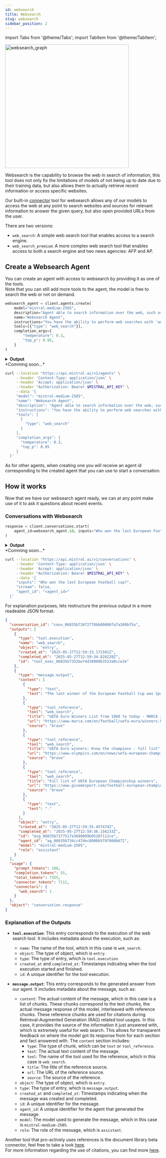 ```yaml
---
id: websearch
title: Websearch
slug: websearch
sidebar_position: 2
---
```


import Tabs from '@theme/Tabs';
import TabItem from '@theme/TabItem';

<div style={{ textAlign: 'center' }}>
  <img
    src="/img/websearch_connector.png"
    alt="websearch_graph"
    width="400"
    style={{ borderRadius: '15px' }}
  />
</div>

Websearch is the capability to browse the web in search of information, this tool does not only fix the limitations of models of not being up to date due to their training data, but also allows them to actually retrieve recent information or access specific websites.

Our built-in [connector](../connectors) tool for websearch allows any of our models to access the web at any point to search websites and sources for relevant information to answer the given query, but also open provided URLs from the user.

There are two versions:
- `web_search`: A simple web search tool that enables access to a search engine.
- `web_search_premium`: A more complex web search tool that enables access to both a search engine and two news agencies: AFP and AP.

## Create a Websearch Agent
You can create an agent with access to websearch by providing it as one of the tools.  
Note that you can still add more tools to the agent, the model is free to search the web or not on demand.

<Tabs groupId="code">
  <TabItem value="python" label="python" default>

```py
websearch_agent = client.agents.create(
    model="mistral-medium-2505",
    description="Agent able to search information over the web, such as news, weather, sport results...",
    name="Websearch Agent",
    instructions="You have the ability to perform web searches with `web_search` to find up-to-date information.",
    tools=[{"type": "web_search"}],
    completion_args={
        "temperature": 0.3,
        "top_p": 0.95,
    }
)
```
<details>
    <summary><b>Output</b></summary>
```
model='mistral-medium-2505' name='Websearch Agent' description='Agent able to search information over the web, such as news, weather, sport results...' id='ag_06835b734cc47dec8000b5f8f860b672' version=0 created_at=datetime.datetime(2025, 5, 27, 12, 59, 32, 803403, tzinfo=TzInfo(UTC)) updated_at=datetime.datetime(2025, 5, 27, 12, 59, 32, 803405, tzinfo=TzInfo(UTC)) instructions='You have the ability to perform web searches with `web_search` to find up-to-date information.' tools=[WebSearchTool(type='web_search')] completion_args=CompletionArgs(stop=None, presence_penalty=None, frequency_penalty=None, temperature=0.3, top_p=0.95, max_tokens=None, random_seed=None, prediction=None, response_format=None, tool_choice='auto') handoffs=None object='agent'
```
</details>
  </TabItem>

  <TabItem value="typescript" label="typescript">
  *Comming soon...*
  </TabItem>

  <TabItem value="curl" label="curl">

```bash
curl --location "https://api.mistral.ai/v1/agents" \
     --header 'Content-Type: application/json' \
     --header 'Accept: application/json' \
     --header "Authorization: Bearer $MISTRAL_API_KEY" \
     --data '{
     "model": "mistral-medium-2505",
     "name": "Websearch Agent",
     "description": "Agent able to search information over the web, such as news, weather, sport results...",
     "instructions": "You have the ability to perform web searches with `web_search` to find up-to-date information.",
     "tools": [
       {
         "type": "web_search"
       }
     ],
     "completion_args": {
       "temperature": 0.3,
       "top_p": 0.95
     }
  }'
```
  </TabItem>
</Tabs>

As for other agents, when creating one you will receive an agent id corresponding to the created agent that you can use to start a conversation.

## How it works
Now that we have our websearch agent ready, we can at any point make use of it to ask it questions about recent events.

### Conversations with Websearch

<Tabs groupId="code">
  <TabItem value="python" label="python" default>

```py
response = client.conversations.start(
    agent_id=websearch_agent.id, inputs="Who won the last European Football cup?"
)
```

<details>
    <summary><b>Output</b></summary>

```
conversation_id='conv_06835b734f2776bb80008fa7a309bf5a' outputs=[ToolExecutionEntry(name='web_search', object='entry', type='tool.execution', created_at=datetime.datetime(2025, 5, 27, 12, 59, 33, 171501, tzinfo=TzInfo(UTC)), completed_at=datetime.datetime(2025, 5, 27, 12, 59, 34, 828228, tzinfo=TzInfo(UTC)), id='tool_exec_06835b7352be74d38000b3523a0cce2e', info={}), MessageOutputEntry(content=[TextChunk(text='The last winner of the European Football Cup was Spain, who won the UEFA Euro 2024 by defeating England 2-1 in the final', type='text'), ToolReferenceChunk(tool='web_search', title='UEFA Euro Winners List from 1960 to today - MARCA in English', type='tool_reference', url='https://www.marca.com/en/football/uefa-euro/winners.html', source='brave'), ToolReferenceChunk(tool='web_search', title='UEFA Euro winners: Know the champions - full list', type='tool_reference', url='https://www.olympics.com/en/news/uefa-european-championships-euro-winners-list-champions', source='brave'), ToolReferenceChunk(tool='web_search', title='Full list of UEFA European Championship winners', type='tool_reference', url='https://www.givemesport.com/football-european-championship-winners/', source='brave'), TextChunk(text='.', type='text')], object='entry', type='message.output', created_at=datetime.datetime(2025, 5, 27, 12, 59, 35, 457474, tzinfo=TzInfo(UTC)), completed_at=datetime.datetime(2025, 5, 27, 12, 59, 36, 156233, tzinfo=TzInfo(UTC)), id='msg_06835b7377517a3680009b05207112ce', agent_id='ag_06835b734cc47dec8000b5f8f860b672', model='mistral-medium-2505', role='assistant')] usage=ConversationUsageInfo(prompt_tokens=188, completion_tokens=55, total_tokens=7355, connector_tokens=7112, connectors={'web_search': 1}) object='conversation.response'
```
</details>
  </TabItem>

  <TabItem value="typescript" label="typescript">
  *Comming soon...*
  </TabItem>

  <TabItem value="curl" label="curl">

```bash
curl --location "https://api.mistral.ai/v1/conversations" \
     --header 'Content-Type: application/json' \
     --header 'Accept: application/json' \
     --header "Authorization: Bearer $MISTRAL_API_KEY" \
     --data '{
     "inputs": "Who won the last European Football cup?",
     "stream": false,
     "agent_id": "<agent_id>"
  }'
```
  </TabItem>
</Tabs>

For explanation purposes, lets restructure the previous output in a more readeable JSON format.

```json
{
  "conversation_id": "conv_06835b734f2776bb80008fa7a309bf5a",
  "outputs": [
    {
      "type": "tool.execution",
      "name": "web_search",
      "object": "entry",
      "created_at": "2025-05-27T12:59:33.171501Z",
      "completed_at": "2025-05-27T12:59:34.828228Z",
      "id": "tool_exec_06835b7352be74d38000b3523a0cce2e"
    },
    {
      "type": "message.output",
      "content": [
        {
          "type": "text",
          "text": "The last winner of the European Football Cup was Spain, who won the UEFA Euro 2024 by defeating England 2-1 in the final"
        },
        {
          "type": "tool_reference",
          "tool": "web_search",
          "title": "UEFA Euro Winners List from 1960 to today - MARCA in English",
          "url": "https://www.marca.com/en/football/uefa-euro/winners.html",
          "source": "brave"
        },
        {
          "type": "tool_reference",
          "tool": "web_search",
          "title": "UEFA Euro winners: Know the champions - full list",
          "url": "https://www.olympics.com/en/news/uefa-european-championships-euro-winners-list-champions",
          "source": "brave"
        },
        {
          "type": "tool_reference",
          "tool": "web_search",
          "title": "Full list of UEFA European Championship winners",
          "url": "https://www.givemesport.com/football-european-championship-winners/",
          "source": "brave"
        },
        {
          "type": "text",
          "text": "."
        }
      ],
      "object": "entry",
      "created_at": "2025-05-27T12:59:35.457474Z",
      "completed_at": "2025-05-27T12:59:36.156233Z",
      "id": "msg_06835b7377517a3680009b05207112ce",
      "agent_id": "ag_06835b734cc47dec8000b5f8f860b672",
      "model": "mistral-medium-2505",
      "role": "assistant"
    }
  ],
  "usage": {
    "prompt_tokens": 188,
    "completion_tokens": 55,
    "total_tokens": 7355,
    "connector_tokens": 7112,
    "connectors": {
      "web_search": 1
    }
  },
  "object": "conversation.response"
}
```

### Explanation of the Outputs

- **`tool.execution`**: This entry corresponds to the execution of the web search tool. It includes metadata about the execution, such as:
  - `name`: The name of the tool, which in this case is `web_search`.
  - `object`: The type of object, which is `entry`.
  - `type`: The type of entry, which is `tool.execution`.
  - `created_at` and `completed_at`: Timestamps indicating when the tool execution started and finished.
  - `id`: A unique identifier for the tool execution.

- **`message.output`**: This entry corresponds to the generated answer from our agent. It includes metadata about the message, such as:
  - `content`: The actual content of the message, which in this case is a list of chunks. These chunks correspond to the text chunks, the actual message response of the model, interleaved with reference chunks. These reference chunks are used for citations during Retrieval-Augmented Generation (RAG) related tool usages. In this case, it provides the source of the information it just answered with, which is extremely useful for web search. This allows for transparent feedback on where the model got its response from for each section and fact answered with. The `content` section includes:
    - `type`: The type of chunk, which can be `text` or `tool_reference`.
    - `text`: The actual text content of the message.
    - `tool`: The name of the tool used for the reference, which in this case is `web_search`.
    - `title`: The title of the reference source.
    - `url`: The URL of the reference source.
    - `source`: The source of the reference.
  - `object`: The type of object, which is `entry`.
  - `type`: The type of entry, which is `message.output`.
  - `created_at` and `completed_at`: Timestamps indicating when the message was created and completed.
  - `id`: A unique identifier for the message.
  - `agent_id`: A unique identifier for the agent that generated the message.
  - `model`: The model used to generate the message, which in this case is `mistral-medium-2505`.
  - `role`: The role of the message, which is `assistant`.

Another tool that pro-actively uses references is the document library beta connector, feel free to take a look [here](../document_library).   
For more information regarding the use of citations, you can find more [here](../../../capabilities/citations).